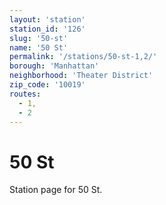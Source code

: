```yaml
---
layout: 'station'
station_id: '126'
slug: '50-st'
name: '50 St'
permalink: '/stations/50-st-1,2/'
borough: 'Manhattan'
neighborhood: 'Theater District'
zip_code: '10019'
routes:
  - 1,
  - 2
---
```

# 50 St

Station page for 50 St.
